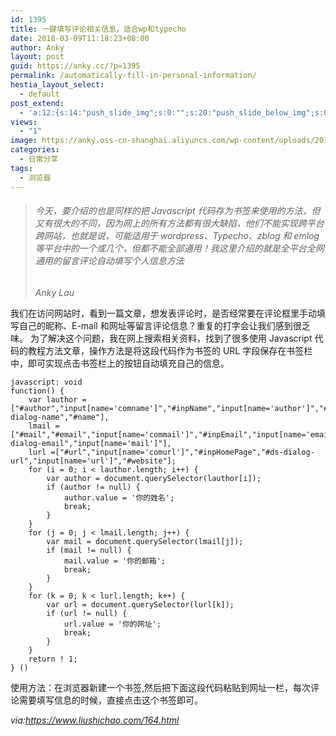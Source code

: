 ```yaml
---
id: 1395
title: 一键填写评论相关信息，适合wp和typecho
date: 2018-03-09T11:18:23+08:00
author: Anky
layout: post
guid: https://anky.cc/?p=1395
permalink: /automatically-fill-in-personal-information/
hestia_layout_select:
  - default
post_extend:
  - 'a:12:{s:14:"push_slide_img";s:0:"";s:20:"push_slide_below_img";s:0:"";s:16:"seo_custom_title";s:0:"";s:19:"seo_custom_keywords";s:0:"";s:15:"seo_custom_desc";s:0:"";s:11:"post_layout";s:3:"one";s:8:"head_img";s:0:"";s:12:"post_gallery";s:0:"";s:14:"post_video_url";s:0:"";s:10:"push_slide";b:0;s:16:"push_slide_below";b:0;s:19:"post_layout_gallery";b:0;}'
views:
  - "1"
image: https://anky.oss-cn-shanghai.aliyuncs.com/wp-content/uploads/2018/03/cms-265128_1280.jpg
categories:
  - 日常分享
tags:
  - 浏览器
---
```

> ###### 今天，要介绍的也是同样的把 Javascript 代码存为书签来使用的方法，但又有很大的不同，因为网上的所有方法都有很大缺陷，他们不能实现跨平台跨网站，也就是说，可能适用于 wordpress、Typecho、zblog 和 emlog 等平台中的一个或几个，但都不能全部通用！我这里介绍的就是全平台全网通用的留言评论自动填写个人信息方法
> 
> <cite>Anky Lau</cite>

我们在访问网站时，看到一篇文章，想发表评论时，是否经常要在评论框里手动填写自己的昵称、E-mail 和网址等留言评论信息？重复的打字会让我们感到很乏味。 为了解决这个问题，我在网上搜索相关资料，找到了很多使用 Javascript 代码的教程方法文章，操作方法是将这段代码作为书签的 URL 字段保存在书签栏中，即可实现点击书签栏上的按钮自动填充自己的信息。

<pre class="pure-highlightjs"><code class="java">javascript: void
function() {
    var lauthor = ["#author","input[name='comname']","#inpName","input[name='author']","#ds-dialog-name","#name"],
    lmail =["#mail","#email","input[name='commail']","#inpEmail","input[name='email']","#ds-dialog-email","input[name='mail']"],
    lurl =["#url","input[name='comurl']","#inpHomePage","#ds-dialog-url","input[name='url']","#website"];
    for (i = 0; i &lt; lauthor.length; i++) {
        var author = document.querySelector(lauthor[i]);
        if (author != null) {
            author.value = '你的姓名';
            break;
        }
    }
    for (j = 0; j &lt; lmail.length; j++) {
        var mail = document.querySelector(lmail[j]);
        if (mail != null) {
            mail.value = '你的邮箱';
            break;
        }
    }
    for (k = 0; k &lt; lurl.length; k++) {
        var url = document.querySelector(lurl[k]);
        if (url != null) {
            url.value = '你的网址';
            break;
        }
    }
    return ! 1;
} ()</code></pre>

使用方法：在浏览器新建一个书签,然后把下面这段代码粘贴到网址一栏，每次评论需要填写信息的时候，直接点击这个书签即可。

_via:https://www.liushichao.com/164.html_